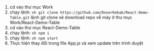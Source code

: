 1. cd vào thư mục Work
2. chạy lệnh: ```sh git clone https://github.com/DonerKebab/React-Demo-Table.git```
lệnh git clone sẽ download repo về máy ở thư mục Work/React-Demo-Table
3. cd vào thư mục React-Demo-Table
4. chạy lệnh: ```sh npm i ```
5. chạy lệnh:  ```sh npm start ```
6. Thực hiện thay đổi trong file App.js và xem update trên trình duyệt
